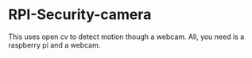 # RPI-Security-camera 
This uses open cv to detect motion though a webcam.
All, you need is a raspberry pi and a webcam.


    
    


